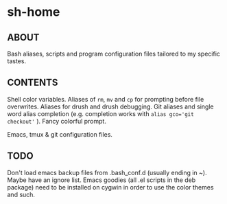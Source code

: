 sh-home
=======

## ABOUT

Bash aliases, scripts and program configuration files tailored to my
specific tastes.

## CONTENTS

Shell color variables.
Aliases of ```rm```, ```mv``` and ```cp``` for prompting before file overwrites.
Aliases for drush and drush debugging.
Git aliases and single word alias completion (e.g.
completion works with ```alias gco='git checkout'``` ).
Fancy colorful prompt.

Emacs, tmux & git configuration files.

## TODO

Don't load emacs backup files from .bash_conf.d (usually ending in ~).
Maybe have an ignore list.
Emacs goodies (all .el scripts in the deb package) need to be installed on
cygwin in order to use the color themes and such.

